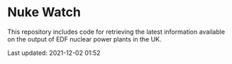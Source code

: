 # Nuke Watch

This repository includes code for retrieving the latest information available on the output of EDF nuclear power plants in the UK.

Last updated: 2021-12-02 01:52